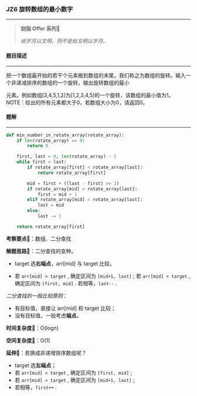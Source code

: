 ### JZ6 旋转数组的最小数字

---



> **剑指 Offer 系列**🌟
>
> *给岁月以文明，而不是给文明以岁月。*



#### 题目描述

---

把一个数组最开始的若干个元素搬到数组的末尾，我们称之为数组的旋转。输入一个非递减排序的数组的一个旋转，输出旋转数组的最小

元素。例如数组[3,4,5,1,2]为[1,2,3,4,5]的一个旋转，该数组的最小值为1。NOTE：给出的所有元素都大于0，若数组大小为0，请返回0。



#### 题解

---

```python
def min_number_in_rotate_array(rotate_array):
    if len(rotate_array) == 0:
        return 0

    first, last = 0, len(rotate_array) - 1
    while first < last:
        if rotate_array[first] < rotate_array[last]:
            return rotate_array[first]

        mid = first + ((last - first) >> 1)
        if rotate_array[mid] > rotate_array[last]:
            first = mid + 1
        elif rotate_array[mid] < rotate_array[last]:
            last = mid
        else:
            last -= 1

    return rotate_array[first]
```



**考察要点**🍥：数组、二分查找

**解题思路**🍬：二分查找的变种。

- target 选**右端点**，arr[mid] 与 target 比较。

- 若 `arr[mid] > target` , 确定区间为 `[mid+1, last]` ; 若 `arr[mid] < target`  , 确定区间为 `[first, mid]` . 若相等，`last--` .



*二分查找的一般比较原则*：

- 有目标值，直接让 arr[mid] 和 target 比较；
- 没有目标值，一般考虑**端点**。



**时间复杂度**🍉：O(logn)

**空间复杂度**🍭：O(1)



**延伸**🍣：若换成非递增排序数组呢？

- target 选**左端点**；
- 若 `arr[mid] > target` , 确定区间为 `[first, mid]` ; 
- 若 `arr[mid] < target` , 确定区间为 `[mid+1, last]` ;
-  若相等，`first++` .

